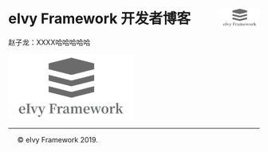 # <div style="height:40px"><div style="float:left">eIvy Framework 开发者博客</div> <div style="float:right"><img width="80" height="40" src="../../Logo.png"></img></div></div>

赵子龙：XXXX哈哈哈哈哈

<img src="../Photo/Logo.png"/>

---
&emsp; &copy; eIvy Framework 2019.
